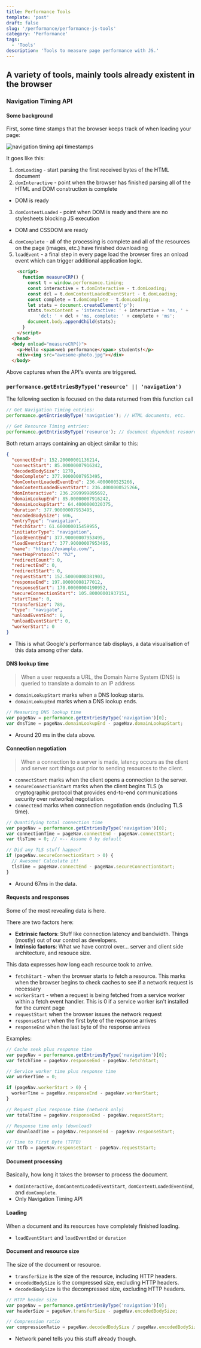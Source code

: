```yaml
---
title: Performance Tools
template: 'post'
draft: false
slug: '/performance/performance-js-tools'
category: 'Performance'
tags:
  - 'Tools'
description: 'Tools to measure page performance with JS.'
---
```


## A variety of tools, mainly tools already existent in the browser

### Navigation Timing API

#### Some background

First, some time stamps that the browser keeps track of when loading your page:

![navigation timing api timestamps](https://developers.google.com/web/fundamentals/performance/critical-rendering-path/images/dom-navtiming.png)

It goes like this:

1. `domLoading` - start parsing the first received bytes of the HTML document
2. `domInteractive` - point when the browser has finished parsing all of the HTML and DOM construction is complete

- DOM is ready

3. `domContentLoaded` - point when DOM is ready and there are no stylesheets blocking JS execution

- DOM and CSSDOM are ready

4. `domComplete` - all of the processing is complete and all of the resources on the page (images, etc.) have finished downloading
5. `loadEvent` - a final step in every page load the browser fires an onload event which can trigger additional application logic.

```html
    <script>
      function measureCRP() {
        const t = window.performance.timing;
        const interactive = t.domInteractive - t.domLoading;
        const dcl = t.domContentLoadedEventStart - t.domLoading;
        const complete = t.domComplete - t.domLoading;
        let stats = document.createElement('p');
        stats.textContent = 'interactive: ' + interactive + 'ms, ' +
            'dcl: ' + dcl + 'ms, complete: ' + complete + 'ms';
        document.body.appendChild(stats);
      }
    </script>
  </head>
  <body onload="measureCRP()">
    <p>Hello <span>web performance</span> students!</p>
    <div><img src="awesome-photo.jpg"></div>
  </body>
```

Above captures when the API's events are triggered.

### `performance.getEntriesByType('resource' || 'navigation')`

The following section is focused on the data returned from this function call

```js
// Get Navigation Timing entries:
performance.getEntriesByType('navigation'); // HTML documents, etc.

// Get Resource Timing entries:
performance.getEntriesByType('resource'); // document dependent resources
```

Both return arrays containing an object similar to this:

```json
{
  "connectEnd": 152.20000001136214,
  "connectStart": 85.00000007916242,
  "decodedBodySize": 1270,
  "domComplete": 377.90000007953495,
  "domContentLoadedEventEnd": 236.4000000525266,
  "domContentLoadedEventStart": 236.4000000525266,
  "domInteractive": 236.2999999895692,
  "domainLookupEnd": 85.00000007916242,
  "domainLookupStart": 64.4000000320375,
  "duration": 377.90000007953495,
  "encodedBodySize": 606,
  "entryType": "navigation",
  "fetchStart": 61.600000015459955,
  "initiatorType": "navigation",
  "loadEventEnd": 377.90000007953495,
  "loadEventStart": 377.90000007953495,
  "name": "https://example.com/",
  "nextHopProtocol": "h2",
  "redirectCount": 0,
  "redirectEnd": 0,
  "redirectStart": 0,
  "requestStart": 152.50000008381903,
  "responseEnd": 197.80000008177012,
  "responseStart": 170.00000004190952,
  "secureConnectionStart": 105.80000001937151,
  "startTime": 0,
  "transferSize": 789,
  "type": "navigate",
  "unloadEventEnd": 0,
  "unloadEventStart": 0,
  "workerStart": 0
}
```

- This is what Google's performance tab displays, a data visualisation of this data among other data.

#### DNS lookup time

> When a user requests a URL, the Domain Name System (DNS) is queried to translate a domain to an IP address

- `domainLookupStart` marks when a DNS lookup starts.
- `domainLookupEnd` marks when a DNS lookup ends.

```js
// Measuring DNS lookup time
var pageNav = performance.getEntriesByType('navigation')[0];
var dnsTime = pageNav.domainLookupEnd - pageNav.domainLookupStart;
```

- Around 20 ms in the data above.

#### Connection negotiation

> When a connection to a server is made, latency occurs as the client and server sort things out prior to sending resources to the client.

- `connectStart` marks when the client opens a connection to the server.
- `secureConnectionStart` marks when the client begins TLS (a cryptographic protocol that provides end-to-end communications security over networks) negotiation.
- `connectEnd` marks when connection negotiation ends (including TLS time).

```js
// Quantifying total connection time
var pageNav = performance.getEntriesByType('navigation')[0];
var connectionTime = pageNav.connectEnd - pageNav.connectStart;
var tlsTime = 0; // <-- Assume 0 by default

// Did any TLS stuff happen?
if (pageNav.secureConnectionStart > 0) {
  // Awesome! Calculate it!
  tlsTime = pageNav.connectEnd - pageNav.secureConnectionStart;
}
```

- Around 67ms in the data.

#### Requests and responses

Some of the most revealing data is here.

There are two factors here:

- **Extrinsic factors**: Stuff like connection latency and bandwidth. Things (mostly) out of our control as developers.
- **Intrinsic factors**: What we have control over... server and client side architecture, and resouce size.

This data expresses how long each resource took to arrive.

- `fetchStart` - when the browser starts to fetch a resource. This marks when the browser begins to check caches to see if a network request is necessary
- `workerStart` - when a request is being fetched from a service worker within a fetch event handler. This is 0 if a service worker isn't installed for the current page
- `requestStart` when the browser issues the network request
- `responseStart` when the first byte of the response arrives
- `responseEnd` when the last byte of the response arrives

Examples:

```js
// Cache seek plus response time
var pageNav = performance.getEntriesByType('navigation')[0];
var fetchTime = pageNav.responseEnd - pageNav.fetchStart;

// Service worker time plus response time
var workerTime = 0;

if (pageNav.workerStart > 0) {
  workerTime = pageNav.responseEnd - pageNav.workerStart;
}

// Request plus response time (network only)
var totalTime = pageNav.responseEnd - pageNav.requestStart;

// Response time only (download)
var downloadTime = pageNav.responseEnd - pageNav.responseStart;

// Time to First Byte (TTFB)
var ttfb = pageNav.responseStart - pageNav.requestStart;
```

#### Document processing

Basically, how long it takes the browser to process the document.

- `domInteractive`, `domContentLoadedEventStart`, `domContentLoadedEventEnd`, and `domComplete`.
- Only Navigation Timing API

#### Loading

When a document and its resources have completely finished loading.

- `loadEventStart` and `loadEventEnd` or `duration`

#### Document and resource size

The size of the document or resource.

- `transferSize` is the size of the resource, including HTTP headers.
- `encodedBodySize` is the compressed size, excluding HTTP headers.
- `decodedBodySize` is the decompressed size, excluding HTTP headers.

```js
// HTTP header size
var pageNav = performance.getEntriesByType('navigation')[0];
var headerSize = pageNav.transferSize - pageNav.encodedBodySize;

// Compression ratio
var compressionRatio = pageNav.decodedBodySize / pageNav.encodedBodySize;
```

- Network panel tells you this stuff already though.
